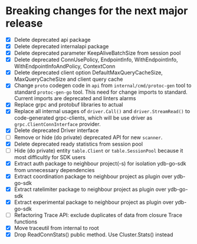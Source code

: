 # Breaking changes for the next major release
- [x] Delete deprecated api package
- [x] Delete deprecated internalapi package
- [x] Delete deprecated parameter KeepAliveBatchSize from session pool
- [x] Delete deprecated ConnUsePolicy, EndpointInfo, WithEndpointInfo, WithEndpointInfoAndPolicy, ContextConn
- [x] Delete deprecated client option DefaultMaxQueryCacheSize, MaxQueryCacheSize and client query cache
- [x] Change `proto` codegen code in `api` from `internal/cmd/protoc-gen` tool to standard `protoc-gen-go` tool. 
  This need for change imports to standard. Current imports are deprecated and linters alarms
- [x] Replace grpc and protobuf libraries to actual
- [x] Replace all internal usages of `driver.Call()` and `driver.StreamRead()` to code-generated grpc-clients,
      which will be use driver as `grpc.ClientConnInterface`  provider.
- [x] Delete deprecated Driver interface
- [ ] Remove or hide (do private) deprecated API for new `scanner`.
- [x] Delete deprecated ready statistics from session pool
- [ ] Hide (do private) entity `table.Client` or `table.SessionPool` because it most difficultly for SDK users
- [x] Extract auth package to neighbour project(-s) for isolation ydb-go-sdk from unnecessary dependencies
- [x] Extract coordination package to neighbour project as plugin over ydb-go-sdk
- [x] Extract ratelimiter package to neighbour project as plugin over ydb-go-sdk
- [x] Extract experimental package to neighbour project as plugin over ydb-go-sdk
- [ ] Refactoring Trace API: exclude duplicates of data from closure Trace functions
- [x] Move traceutil from internal to root
- [X] Drop ReadConnStats() public method. Use Cluster.Stats() instead